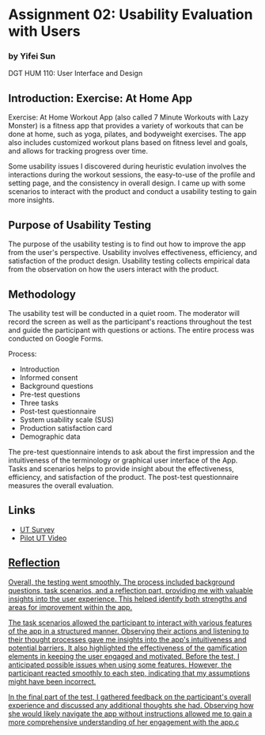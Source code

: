 # Assignment 02: Usability Evaluation with Users
### by Yifei Sun
DGT HUM 110: User Interface and Design

## Introduction: Exercise: At Home App
Exercise: At Home Workout App (also called 7 Minute Workouts with Lazy Monster) is a fitness app that provides a variety of workouts that can be done at home, such as yoga, pilates, and bodyweight exercises. The app also includes customized workout plans based on fitness level and goals, and allows for tracking progress over time.

Some usability issues I discovered during heuristic evulation involves the interactions during the workout sessions, the easy-to-use of the profile and setting page, and the consistency in overall design. I came up with some scenarios to interact with the product and conduct a usability testing to gain more insights. 

## Purpose of Usability Testing
The purpose of the usability testing is to find out how to improve the app from the user's perspective. Usability involves effectiveness, efficiency, and satisfaction of the product design. Usability testing collects empirical data from the observation on how the users interact with the product.

## Methodology

The usability test will be conducted in a quiet room. The moderator will record the screen as well as the participant's reactions throughout the test and guide the participant with questions or actions. The entire process was conducted on Google Forms.

Process:
- Introduction
- Informed consent
- Background questions
- Pre-test questions
- Three tasks
- Post-test questionnaire
- System usability scale (SUS)
- Production satisfaction card
- Demographic data

The pre-test questionnaire intends to ask about the first impression and the intuitiveness of the terminology or graphical user interface of the App. Tasks and scenarios helps to provide insight about the effectiveness, efficiency, and satisfaction of the product. The post-test questionnaire measures the overall evaluation.

## Links
- <a href = "https://forms.gle/kmFUZQn6jD9w6qV87"> UT Survey
- <a href = "https://youtu.be/eqhQPSIey4M"> Pilot UT Video

## Reflection
Overall, the testing went smoothly. The process included background questions, task scenarios, and a reflection part, providing me with valuable insights into the user experience. This helped identify both strengths and areas for improvement within the app.

The task scenarios allowed the participant to interact with various features of the app in a structured manner. Observing their actions and listening to their thought processes gave me insights into the app's intuitiveness and potential barriers. It also highlighted the effectiveness of the gamification elements in keeping the user engaged and motivated. Before the test, I anticipated possible issues when using some features. However, the participant reacted smoothly to each step, indicating that my assumptions might have been incorrect.

In the final part of the test, I gathered feedback on the participant's overall experience and discussed any additional thoughts she had. Observing how she would likely navigate the app without instructions allowed me to gain a more comprehensive understanding of her engagement with the app.c
